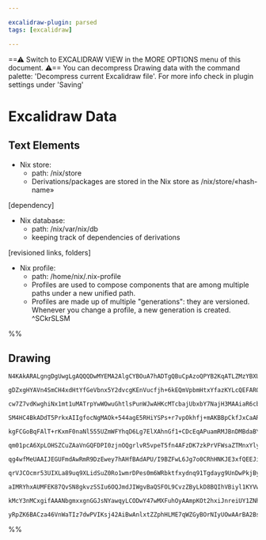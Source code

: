 ```yaml
---

excalidraw-plugin: parsed
tags: [excalidraw]

---
```

==⚠  Switch to EXCALIDRAW VIEW in the MORE OPTIONS menu of this document. ⚠== You can decompress Drawing data with the command palette: 'Decompress current Excalidraw file'. For more info check in plugin settings under 'Saving'


# Excalidraw Data

## Text Elements
- Nix store: 
    - path: /nix/store
    - Derivations/packages are stored in the Nix store 
        as /nix/store/«hash-name»

[dependency]
- Nix database: 
    - path: /nix/var/nix/db
    - keeping track of dependencies of derivations

[revisioned links, folders]
- Nix profile: 
    - path: /home/nix/.nix-profile
    - Profiles are used to compose components that are 
        among multiple paths under a new unified path.
    - Profiles are made up of multiple "generations": they are versioned. 
        Whenever you change a profile, a new generation 
        is created. ^SCkrSLSM

%%
## Drawing
```compressed-json
N4KAkARALgngDgUwgLgAQQQDwMYEMA2AlgCYBOuA7hADTgQBuCpAzoQPYB2KqATLZMzYBXUtiRoIACyhQ4zZAHoFAc0JRJQgEYA6bGwC2CgF7N6hbEcK4OCtptbErHALRY8RMpWdx8Q1TdIEfARcZgRmBShcZQUebQBGOJ4aOiCEfQQOKGZuAG1wMFAwYogSbggAZQBhAGtSCoAZCoBZFOLIWERyqCwoNpLMbmcAFgBmAA5tHmH40YBOYYAGYZ45

gDZxgHYAVn4SmCH4xdHtYfGeVbnx5Y2dvcgKEnVucfjh+6kEQmVpbmHtxYfazKYLcQEFARQUhsGoIKpsfBsUjlADE8Tmm3i2GSH00uGwNWU0KEHGI8MRyIkUOszDguECWX6kAAZoR8PgKrBQRJBB4mRBmFCYQgAOpPSTcPgQgVC2GcmDc9C8sofYk/DjhHJoeIfNh07BqA7axbg9oQInCOAASWIWtQuQAuh9meQMjbuBwhOyPoRSVhyrhFvziaSN

cw7Z7vdKwghiNx1mt1uMATrpYwWOwuGhtlsPunWJwAHKcMTcbajUbxbY7NajH3MAAiaR6cbQzIIYVxwlJAFFghkshGvfgPkI4MRcC3uPFNsN1vMjjnEh8iBwah7hyu2ATY9x2/hO9Kepg+hJnKhC4RMKhBUiEGgADocVAv1DnunqNAKDhXhS3wJPq+b6oE2pCEPQk6ZhE+o1NE4SoPSCA3lAd7EKgvqoOoSGXte/5IYBQGvqEqDfr+eEKAA1ZIoS

SM4HC4BkADdT5PrkxAIIgfocNgMAOk+544agE5RHiYSPs+r7vpOkhfj+mAKBBpCkfJxCaARL7nrCHG+somHkASqBsMyQkcZk7HcYQ8FGSZYEQVAUEsRwuSBGYBYamhq41Mw1CoMyCLsSwfEuBeV6oHA0KssE4lAVJn4kZIBgIMpCjaHJ3gRWyCDqcBAAKGXBMwCGBKgQhhGhKGoHo+hwGwYSVQYNUaoOmHUVARX4RJhEIfonC6foXr2T4SEfpIhU

kgFCGoBqFAlT+rKxmF0naNl555UZmWFYhqD6Lg7ElXAhnGf1+CDcEqAPuamRMJBnDMBdaBYTA7WoPmmaxto52dYRIqSFd6aoDAwiVdRHDKEhuBhflCA+RD02oGDGrkPZnCfV1L6EIV2CBJO73BpQAAqvTlAJoV4dFkmLXFyV4StIFMOBN0cNB+KwWDm3FXhaEYVhIW4ShxXZUBxHU/zSVUTRdEMQgzEcKx7GceZPFBST17Cbgon3qjFMjbJv6Kcl

qm01pcA6XpLOHSZCuZAaVnGQFDPI0zjnOQgrlvR5vpeT5fn4AFzDK7zkPrVFWsaZTMnxYlyWpVe6XB1lX2rVD7NIaVC0VVVNV1ZnnCZNkLWTs9gtET1oPbQNhBDeHY1+qQk1wyShDzWhI3LYnqBrZF8FbTte1jhbx2nfhl2I4zd3cI9z2vbnxAfcXL4/X9TAA0D2Ag2Dk3hfHMNTQgM0I9djuh4RGOVdjLbaPyflZBUhBGOIvCmiU19QAAYgxbJG

qg4wfMeUAAIJEGUFmdAwRmR9DzEwey7hAHfBAdAPU/I9BZFwL6Jg7o0CRhHNKJE3xfQEEJieYmgcybH1ihHEWd5aagQdlBBQME4Ip2QqhdCz4eaCTwsfIWhVKGBEotRZgtF6JMWdvLMy1teL8UDmrDW5Mw46xInJBS9IDZqXbsbU21IDLWTEVxG2hUdH0zsg5WWTkXIY3dqgTy3lfL+SYP7KRgkt5dzkcBBRCgEoZGjmlZxmVaadw2s9NO5U2D1W

qrVJCOcmr53UIXLa89uq9XLidSuZ0Ro1wmrDPes0m6WRbktfxydnq91Tgdayg9UnDwPkjByE9fpPS2tPdyc8vpAUXhqf6gMhDA2BODIOXcd5w2qYzLhr5T5YxCBffkuAhAoQAErhDvg/KEQhobSlXAgAAEl8H4p5UDxCmNsAoABfcATo6C4DgHATkONuBFA6L9DI5QgG/D2AwSyFAABCLMLTjXJEiVEzIgXAv6BAbAIgGRQCtD0fQnJoSwn+ZSdA

aIMRYhxAUMFEK87QvSN8gkvzSSIu6OQJmdJIWgvBaQSFOL9CvzZByLkD8BQIhVBiyl1KYVwuFGKYgzw0BShKOy7FnLZQIHlIqZlfI3lCqyDSuZwh1SamnNKrFsqYUAHl9SGmnCaFVVLhXpFfpwN+H98Bfx/my1VUKYVGpvksyUT9MX6rVekQhACgHwLARAy1zrrXpBuaQABVK2AUF+rtDcUZBVWppT2Uk/9g2hpCK2dA9JoRUD1Ry9I8a0343gEy

kMcY3nMCxgifAAANbgmxxgnGGJsNYawqyLCODwY47wMXFuhOyAAmpKOt2hxiJnreiUY1ZNhzF2BiowbADB3LTAQVZYJ+3DBmDOE5GaDX6HleNMMdoIAFtBUSEgt974OreYe4gnIOJljPWBYgzQ2DsVjerYIyb9yHhKOeolaB7mQE+f5copBlB4gABQ8BnD5MDmwIPgdQIsbQ2wACU/IFnKC9PSADQHcCgdGICXgOGIP4dg/BpDa6fWQq5bCTVjsh

yRpZK6BACza46VnWaTIz7dwPVIKsj42AiBwAnlxtZZphHLME7qWZGyBOrNIyUOwAArBA2BsgVHonAe9j76KaBfXuDsQnID4nsowfG078AsZKJ0JlYRghKczEg0qKF9C5q6Jgzc6ztywlfbp500JYVpBs5wHTB49OQHwKEABNmjMmYjfgE54Bjn8AgF3O0wBTnHKAA===
```
%%